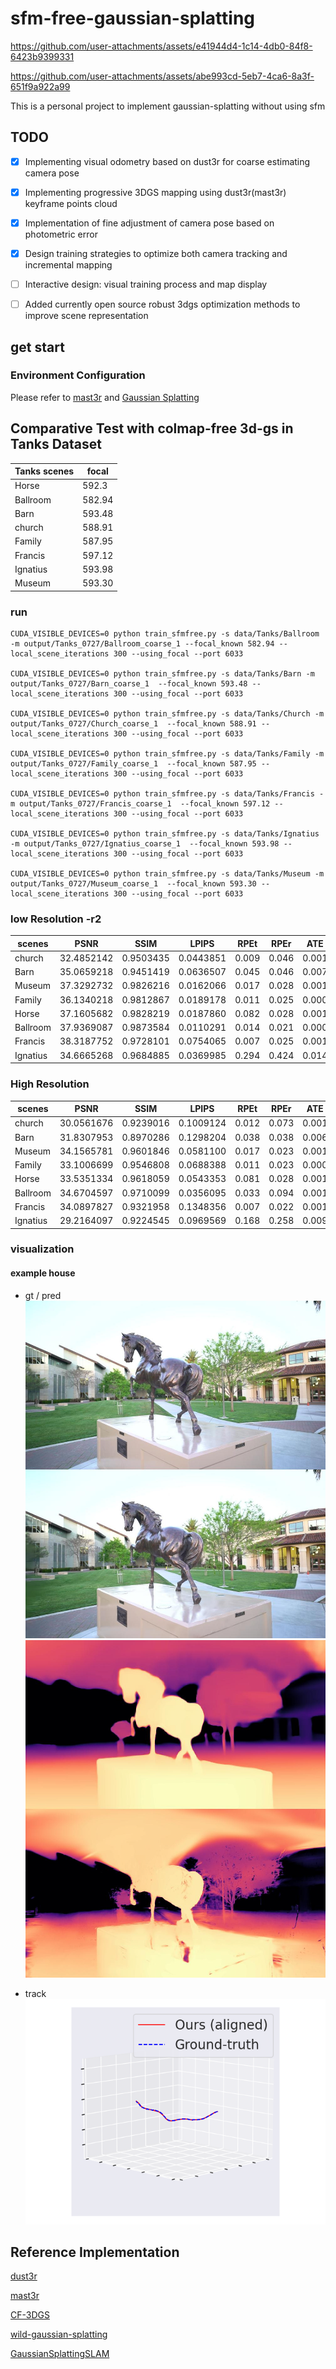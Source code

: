 # sfm-free-gaussian-splatting
https://github.com/user-attachments/assets/e41944d4-1c14-4db0-84f8-6423b9399331

https://github.com/user-attachments/assets/abe993cd-5eb7-4ca6-8a3f-651f9a922a99

This is a personal project to implement gaussian-splatting without using sfm
## TODO
- [x] Implementing visual odometry based on dust3r for coarse estimating camera pose
- [x] Implementing progressive 3DGS mapping using dust3r(mast3r) keyframe points cloud
- [x] Implementation of fine adjustment of camera pose based on photometric error
- [x] Design training strategies to optimize both camera tracking and incremental mapping
- [ ] Interactive design: visual training process and map display
- [ ] Added currently open source robust 3dgs optimization methods to improve scene representation


## get start


### Environment Configuration

Please refer to [mast3r](https://github.com/naver/mast3r) and [Gaussian Splatting](https://github.com/graphdeco-inria/gaussian-splatting)

## Comparative Test with colmap-free 3d-gs in Tanks Dataset
| Tanks scenes | focal |
| --- | --- | 
|Horse |592.3|
|Ballroom|582.94|
|Barn|593.48|
|church|588.91|
|Family| 587.95|
|Francis|597.12|
|Ignatius|593.98|
|Museum|593.30|

### run

```
CUDA_VISIBLE_DEVICES=0 python train_sfmfree.py -s data/Tanks/Ballroom -m output/Tanks_0727/Ballroom_coarse_1 --focal_known 582.94 --local_scene_iterations 300 --using_focal --port 6033 

CUDA_VISIBLE_DEVICES=0 python train_sfmfree.py -s data/Tanks/Barn -m output/Tanks_0727/Barn_coarse_1  --focal_known 593.48 --local_scene_iterations 300 --using_focal --port 6033

CUDA_VISIBLE_DEVICES=0 python train_sfmfree.py -s data/Tanks/Church -m output/Tanks_0727/Church_coarse_1  --focal_known 588.91 --local_scene_iterations 300 --using_focal --port 6033

CUDA_VISIBLE_DEVICES=0 python train_sfmfree.py -s data/Tanks/Family -m output/Tanks_0727/Family_coarse_1  --focal_known 587.95 --local_scene_iterations 300 --using_focal --port 6033

CUDA_VISIBLE_DEVICES=0 python train_sfmfree.py -s data/Tanks/Francis -m output/Tanks_0727/Francis_coarse_1  --focal_known 597.12 --local_scene_iterations 300 --using_focal --port 6033

CUDA_VISIBLE_DEVICES=0 python train_sfmfree.py -s data/Tanks/Ignatius -m output/Tanks_0727/Ignatius_coarse_1  --focal_known 593.98 --local_scene_iterations 300 --using_focal --port 6033

CUDA_VISIBLE_DEVICES=0 python train_sfmfree.py -s data/Tanks/Museum -m output/Tanks_0727/Museum_coarse_1  --focal_known 593.30 --local_scene_iterations 300 --using_focal --port 6033

```

### low Resolution -r2
| scenes | PSNR | SSIM | LPIPS | RPEt | RPEr | ATE |
| --- | --- | --- | --- | --- | --- | --- |
| church | 32.4852142 | 0.9503435 | 0.0443851 | 0.009 | 0.046 | 0.001 |
| Barn | 35.0659218 | 0.9451419 | 0.0636507 | 0.045 | 0.046 | 0.007 |
| Museum | 37.3292732 | 0.9826216 | 0.0162066 | 0.017 | 0.028 | 0.001 |
| Family | 36.1340218 | 0.9812867 | 0.0189178 | 0.011 | 0.025 | 0.000 |
| Horse | 37.1605682 | 0.9828219 | 0.0187860 | 0.082 | 0.028 | 0.001 |
| Ballroom | 37.9369087 | 0.9873584 | 0.0110291 | 0.014 | 0.021 | 0.000 |
| Francis | 38.3187752 | 0.9728101 | 0.0754065 | 0.007 | 0.025 | 0.001 |
| Ignatius | 34.6665268 | 0.9684885 | 0.0369985 | 0.294 | 0.424 | 0.014 |

### High Resolution
| scenes | PSNR | SSIM | LPIPS | RPEt | RPEr | ATE |
| --- | --- | --- | --- | --- | --- | --- |
| church | 30.0561676 | 0.9239016| 0.1009124  | 0.012  | 0.073 | 0.001 |
| Barn | 31.8307953 | 0.8970286 | 0.1298204 | 0.038 | 0.038 | 0.006 |
| Museum | 34.1565781  | 0.9601846 | 0.0581100 | 0.017 | 0.023 | 0.001 |
| Family | 33.1006699  | 0.9546808 | 0.0688388  | 0.011 | 0.023 | 0.000 |
| Horse | 33.5351334  | 0.9618059  | 0.0543353  | 0.081  | 0.028 | 0.001 |
| Ballroom | 34.6704597  | 0.9710099   | 0.0356095  | 0.033 |0.094 | 0.001 |
| Francis | 34.0897827   | 0.9321958  | 0.1348356 | 0.007 | 0.022 | 0.001 |
| Ignatius | 29.2164097 | 0.9224545  | 0.0969569 | 0.168 | 0.258 | 0.009 |

### visualization
#### example house
* gt / pred
![gt/pred](./assert/000310_gt_pred_image.jpg)
![gt/pred](./assert/000310_gt_pred_depth.jpg)

* track 
![track](./assert/pose_vis.png)


## Reference Implementation
[dust3r](https://github.com/naver/dust3r)

[mast3r](https://github.com/naver/mast3r)

[CF-3DGS](https://github.com/NVlabs/CF-3DGS)

[wild-gaussian-splatting](https://github.com/nerlfield/wild-gaussian-splatting)

[GaussianSplattingSLAM](https://rmurai.co.uk/projects/GaussianSplattingSLAM/)